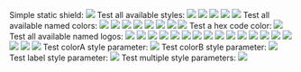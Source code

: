 Simple static shield:
![](http://img.shields.io/badge/py-shields-lightgrey.svg)
Test all available styles:
![](http://img.shields.io/badge/style-plastic-lightgrey.svg?style=plastic)
![](http://img.shields.io/badge/style-flat-lightgrey.svg?style=flat)
![](http://img.shields.io/badge/style-flat-square-lightgrey.svg?style=flat-square) ![](http://img.shields.io/badge/style-for-the-badge-lightgrey.svg?style=for-the-badge)
![](http://img.shields.io/badge/style-social-lightgrey.svg?style=social)
Test all available named colors:
![](http://img.shields.io/badge/color-brightgreen-brightgreen.svg)
![](http://img.shields.io/badge/color-green-green.svg)
![](http://img.shields.io/badge/color-yellowgreen-yellowgreen.svg)
![](http://img.shields.io/badge/color-yellow-yellow.svg)
![](http://img.shields.io/badge/color-orange-orange.svg)
![](http://img.shields.io/badge/color-red-red.svg)
![](http://img.shields.io/badge/color-lightgrey-lightgrey.svg)
![](http://img.shields.io/badge/color-blue-blue.svg)
Test a hex code color:
![](http://img.shields.io/badge/hex-FF00FF-FF00FF.svg)
Test all available named logos:
![](http://img.shields.io/badge/logo-appveyor-lightgrey.svg?logo=appveyor)
![](http://img.shields.io/badge/logo-bitcoin-lightgrey.svg?logo=bitcoin)
![](http://img.shields.io/badge/logo-bithound-lightgrey.svg?logo=bithound)
![](http://img.shields.io/badge/logo-discord-lightgrey.svg?logo=discord)
![](http://img.shields.io/badge/logo-dockbit-lightgrey.svg?logo=dockbit)
![](http://img.shields.io/badge/logo-eclipse-lightgrey.svg?logo=eclipse)
![](http://img.shields.io/badge/logo-github-lightgrey.svg?logo=github)
![](http://img.shields.io/badge/logo-gitter-white-lightgrey.svg?logo=gitter-white) ![](http://img.shields.io/badge/logo-gratipay-lightgrey.svg?logo=gratipay)
![](http://img.shields.io/badge/logo-paypal-lightgrey.svg?logo=paypal)
![](http://img.shields.io/badge/logo-postgresql-lightgrey.svg?logo=postgresql)
![](http://img.shields.io/badge/logo-scrutinizer-lightgrey.svg?logo=scrutinizer)
![](http://img.shields.io/badge/logo-slack-lightgrey.svg?logo=slack)
![](http://img.shields.io/badge/logo-sourcegraph-lightgrey.svg?logo=sourcegraph)
![](http://img.shields.io/badge/logo-telegram-lightgrey.svg?logo=telegram)
![](http://img.shields.io/badge/logo-tfs-lightgrey.svg?logo=tfs)
![](http://img.shields.io/badge/logo-travis-lightgrey.svg?logo=travis)
![](http://img.shields.io/badge/logo-twitter-lightgrey.svg?logo=twitter)
Test colorA style parameter:
![](http://img.shields.io/badge/color-a-lightgrey.svg?colorA=FF00FF)
Test colorB style parameter:
![](http://img.shields.io/badge/color-b-lightgrey.svg?colorB=FF00FF)
Test label style parameter:
![](http://img.shields.io/badge/foo-bar-lightgrey.svg?label=label)
Test multiple style parameters:
![](http://img.shields.io/badge/git-hub-lightgrey.svg?label=bar&logo=github&colorA=FF00FF&colorB=FF00FF)